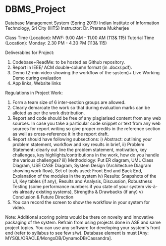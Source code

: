 # DBMS_Project
Database Management System (Spring 2019)
Indian Institute of Information Technology, Sri City (IIITS)
Instructor: Dr. Prerana Mukherjee

Class Time (Location): MWF: 9.00 AM - 11.00 AM (113& 115)
Tutorial Time (Location): Monday: 2.30 PM - 4.30 PM (113& 115)

Deliverables for Project:
1. Codebase+ReadMe: to be hosted as Github repository. 
2. Report in IEEE/ ACM double-column format (in .docx/.pdf).
3. Demo (2-min video showing the workflow of the system)+ Live Working Demo during evaluation
4. App links, Website links

Regulations in Project Work:
1. Form a team size of 6 inter-section groups are allowed.
2. Clearly demarcate the work so that during evaluation marks can be alloted as per the work distribution. 
3. Report and code should be free of any plagiarised content from any web sources. In case you take a particular code snippet or text from any web sources for report writing so give proper credits in the reference section as well as cross-reference it in the report draft.
4. Report should have following subsections: i) Abstract: outlining your problem statement, workflow and key results in brief, ii) Problem Statement: clearly out line the problem statement, motivation, key challenges, key highlights/contributions in the work, how do you handle the various challenges?
iii) Methodology: Put ER diagram, UML Class Diagram, USE CASE Diagram, System Design (Architecture Diagram showing work flow), Set of tools used: Front End and Back End, Explanation of the modules in the system
iv) Results: Snapshots of the UI, Key tables (if any), Results and Analysis, Discussion, Robustness Testing (some performance numbers if you state of your system vis-à-vis already existing systems), Strengths & Drawbacks (if any)
v) Conclusion & Future Direction
5. You can record the screen to show the workflow in your system for video.

Note: Additional scoring points would be there on novelty and innovative packaging of the system. Refrain from using projects done in ASE and same project topics. You can use any software for developing your system's front end (refer to syllabus to see few s/w). Database element is must [Any: MYSQL/ORACLE/MongoDB/DynamoDB/Cassandra]. 
